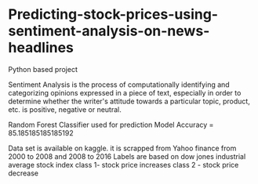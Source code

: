 # Predicting-stock-prices-using-sentiment-analysis-on-news-headlines

Python based project


Sentiment Analysis is the process of computationally identifying and categorizing opinions expressed in a piece of text,
especially in order to determine whether the writer's attitude towards a particular topic, product, etc. is positive, negative or neutral.

Random Forest Classifier used for prediction
Model Accuracy =  85.185185185185192

Data set is available on kaggle. it is scrapped from Yahoo finance from 2000 to 2008 and 2008 to 2016
Labels are based on dow jones industrial average stock index
class 1- stock price increases
class 2 - stock price decrease


